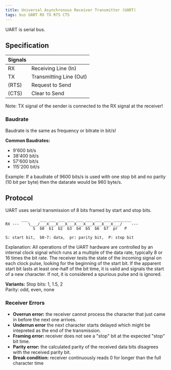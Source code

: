 ```yaml
---
title: Universal Asynchronous Receiver Transmitter (UART)
tags: bus UART RX TX RTS CTS
---
```


UART is serial bus.


## Specification

| Signals |                         |
|---------|-------------------------|
| RX      | Receiving Line (In)     |
| TX      | Transmitting Line (Out) |
| (RTS)   | Request to Send         |
| (CTS)   | Clear to Send           |

Note: TX signal of the sender is connected to the RX signal at the receiver!


### Baudrate
Baudrate is the same as frequency or bitrate in bit/s!


**Common Baudrates:**

*  9'600 bit/s
* 38'400 bit/s
* 57'600 bit/s
* 115'200 bit/s


Example:
If a baudrate of 9600 bits/s is used with one stop bit and no parity (10 bit per byte) then the datarate would be 960 byte/s.



## Protocol
UART uses serial transmission of 8 bits framed by start and stop bits.

```diagram
       ___     ___ ___ ___ ___ ___ ___ ___ ___ ________
RX ---    \___/___X___X___X___X___X___X___X___X___/    ---
            S  b0  b1  b2  b3  b4  b5  b6  b7  pr   P

S: start bit,  b0-7: data,  pr: parity bit,  P: stop bit
```

Explanation: 
All operations of the UART hardware are controlled by an internal clock signal which runs at a multiple of the data rate, typically 8 or 16 times the bit rate. The receiver tests the state of the incoming signal on each clock pulse, looking for the beginning of the start bit. If the apparent start bit lasts at least one-half of the bit time, it is valid and signals the start of a new character. If not, it is considered a spurious pulse and is ignored.


**Variants:**
Stop bits: 1, 1.5, 2</br>
Parity: odd, even, none


### Receiver Errors

* **Overrun error:** the receiver cannot process the character that just came in before the next one arrives.
* **Underrun error** the next character starts delayed which might be intepreted as the end of the transmission.
* **Framing error:** receiver does not see a "stop" bit at the expected "stop" bit time.
* **Parity error:** the calculated parity of the received data bits disagrees with the received parity bit.
* **Break condition:** receiver continuously reads 0 for longer than the full character time



